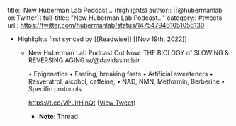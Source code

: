 title:: New Huberman Lab Podcast... (highlights)
author:: [[@hubermanlab on Twitter]]
full-title:: "New Huberman Lab Podcast..."
category:: #tweets
url:: https://twitter.com/hubermanlab/status/1475479461051056130

- Highlights first synced by [[Readwise]] [[Nov 19th, 2022]]
	- New Huberman Lab Podcast Out Now:
	  THE BIOLOGY of SLOWING & REVERSING AGING w/@davidasinclair
	  
	  • Epigenetics 
	  • Fasting, breaking fasts 
	  • Artificial sweeteners
	  • Resveratrol, alcohol, caffeine,
	  • NAD, NMN, Metformin, Berberine 
	  • Specific protocols
	  
	  https://t.co/VPLIrHinQt ([View Tweet](https://twitter.com/hubermanlab/status/1475479461051056130))
		- **Note**: Thread